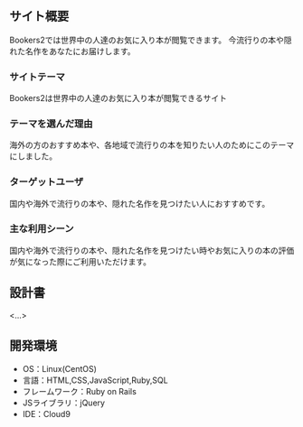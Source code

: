 # <Bookers2>

## サイト概要
Bookers2では世界中の人達のお気に入り本が閲覧できます。
今流行りの本や隠れた名作をあなたにお届けします。

### サイトテーマ
Bookers2は世界中の人達のお気に入り本が閲覧できるサイト

### テーマを選んだ理由
海外の方のおすすめ本や、各地域で流行りの本を知りたい人のためにこのテーマにしました。

### ターゲットユーザ
国内や海外で流行りの本や、隠れた名作を見つけたい人におすすめです。

### 主な利用シーン
国内や海外で流行りの本や、隠れた名作を見つけたい時やお気に入りの本の評価が気になった際にご利用いただけます。

## 設計書
<...>

## 開発環境
- OS：Linux(CentOS)
- 言語：HTML,CSS,JavaScript,Ruby,SQL
- フレームワーク：Ruby on Rails
- JSライブラリ：jQuery
- IDE：Cloud9
